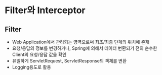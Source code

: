 # Filter와 Interceptor

## Filter
- Web Application에서 관리되는 영역으로써 최초/최종 단계의 위치에 존재
- 요청/응답의 정보를 변경하거나, Spring에 의해서 데이터 변환되기 전의 순수한 Client의 요청/응답 값을 확인
- 유일하게 ServletRequest, ServletResponse의 객체를 변환
- Logging용도로 활용